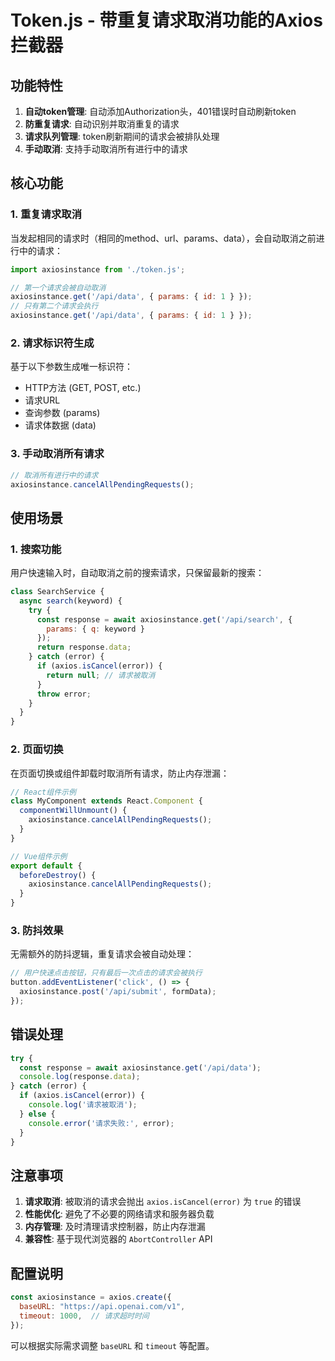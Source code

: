 # Token.js - 带重复请求取消功能的Axios拦截器

## 功能特性

1. **自动token管理**: 自动添加Authorization头，401错误时自动刷新token
2. **防重复请求**: 自动识别并取消重复的请求
3. **请求队列管理**: token刷新期间的请求会被排队处理
4. **手动取消**: 支持手动取消所有进行中的请求

## 核心功能

### 1. 重复请求取消

当发起相同的请求时（相同的method、url、params、data），会自动取消之前进行中的请求：

```javascript
import axiosinstance from './token.js';

// 第一个请求会被自动取消
axiosinstance.get('/api/data', { params: { id: 1 } });
// 只有第二个请求会执行
axiosinstance.get('/api/data', { params: { id: 1 } });
```

### 2. 请求标识符生成

基于以下参数生成唯一标识符：
- HTTP方法 (GET, POST, etc.)
- 请求URL
- 查询参数 (params)
- 请求体数据 (data)

### 3. 手动取消所有请求

```javascript
// 取消所有进行中的请求
axiosinstance.cancelAllPendingRequests();
```

## 使用场景

### 1. 搜索功能
用户快速输入时，自动取消之前的搜索请求，只保留最新的搜索：

```javascript
class SearchService {
  async search(keyword) {
    try {
      const response = await axiosinstance.get('/api/search', {
        params: { q: keyword }
      });
      return response.data;
    } catch (error) {
      if (axios.isCancel(error)) {
        return null; // 请求被取消
      }
      throw error;
    }
  }
}
```

### 2. 页面切换
在页面切换或组件卸载时取消所有请求，防止内存泄漏：

```javascript
// React组件示例
class MyComponent extends React.Component {
  componentWillUnmount() {
    axiosinstance.cancelAllPendingRequests();
  }
}

// Vue组件示例
export default {
  beforeDestroy() {
    axiosinstance.cancelAllPendingRequests();
  }
}
```

### 3. 防抖效果
无需额外的防抖逻辑，重复请求会被自动处理：

```javascript
// 用户快速点击按钮，只有最后一次点击的请求会被执行
button.addEventListener('click', () => {
  axiosinstance.post('/api/submit', formData);
});
```

## 错误处理

```javascript
try {
  const response = await axiosinstance.get('/api/data');
  console.log(response.data);
} catch (error) {
  if (axios.isCancel(error)) {
    console.log('请求被取消');
  } else {
    console.error('请求失败:', error);
  }
}
```

## 注意事项

1. **请求取消**: 被取消的请求会抛出 `axios.isCancel(error)` 为 `true` 的错误
2. **性能优化**: 避免了不必要的网络请求和服务器负载
3. **内存管理**: 及时清理请求控制器，防止内存泄漏
4. **兼容性**: 基于现代浏览器的 `AbortController` API

## 配置说明

```javascript
const axiosinstance = axios.create({
  baseURL: "https://api.openai.com/v1",
  timeout: 1000,  // 请求超时时间
});
```

可以根据实际需求调整 `baseURL` 和 `timeout` 等配置。
